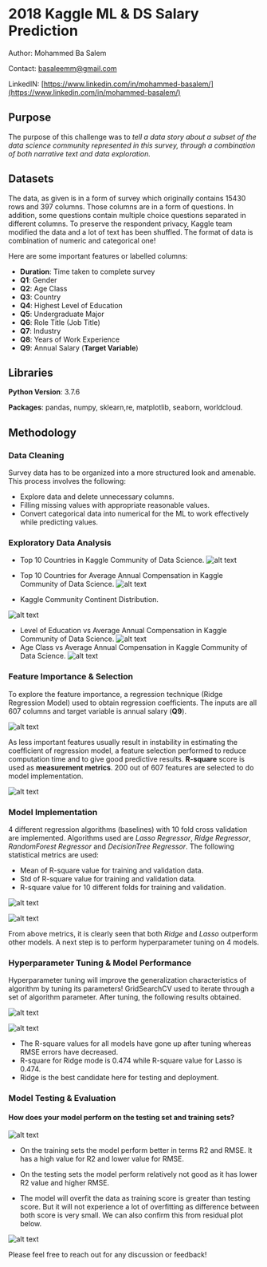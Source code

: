 
# 2018 Kaggle ML & DS Salary Prediction
Author: Mohammed Ba Salem 

Contact: basaleemm@gmail.com

LinkedIN: [https://www.linkedin.com/in/mohammed-basalem/](https://www.linkedin.com/in/mohammed-basalem/)

## Purpose 
The purpose of this challenge was to *tell a data story about a subset of the data science community represented in this survey, through a combination of both narrative text and data exploration.* 

## Datasets 
The data, as given is in a form of survey which originally contains 15430 rows and 397 columns. Those columns are in a form of questions. In addition, some questions contain multiple choice questions separated in different columns. To preserve the respondent privacy, Kaggle team modified the data and a lot of text has been shuffled. The format of data is combination of numeric and categorical one! 

Here are some important features or labelled columns: 
- **Duration**: Time taken to complete survey
- **Q1**: Gender
- **Q2**: Age Class 
- **Q3**: Country
- **Q4**: Highest Level of Education 
- **Q5**: Undergraduate Major 
- **Q6**: Role Title (Job Title)
- **Q7**: Industry 
- **Q8**: Years of Work Experience 
- **Q9**: Annual Salary (**Target Variable**)
## Libraries 
**Python Version**: 3.7.6

**Packages**:  pandas, numpy, sklearn,re, matplotlib, seaborn, worldcloud. 
## Methodology 
### Data Cleaning 
Survey data has to be organized into a more structured look and amenable. This process involves the following:  
- Explore data and delete unnecessary columns. 
- Filling missing values with appropriate reasonable values. 
- Convert categorical data into numerical for the ML to work effectively while predicting values. 
### Exploratory Data Analysis 
- Top 10 Countries in Kaggle Community of Data Science. 
	![alt text](https://github.com/basalem/Data-Science-Projects/blob/master/Side%20Projects/2018_Kaggle_Survey/images/Top_10Countries.png) 
	
- Top 10 Countries for Average Annual Compensation in Kaggle Community of Data Science. 
	![alt text](https://github.com/basalem/Data-Science-Projects/blob/master/Side%20Projects/2018_Kaggle_Survey/images/Top10_Salary.png)
	
- Kaggle Community Continent Distribution. 

![alt text](https://github.com/basalem/Data-Science-Projects/blob/master/Side%20Projects/2018_Kaggle_Survey/images/Continent.PNG)
	
- Level of Education vs Average Annual Compensation in Kaggle Community of Data Science. 
	![alt text](https://github.com/basalem/Data-Science-Projects/blob/master/Side%20Projects/2018_Kaggle_Survey/images/Education.png)
- Age Class vs Average Annual Compensation in Kaggle Community of Data Science. 
	![alt text](https://github.com/basalem/Data-Science-Projects/blob/master/Side%20Projects/2018_Kaggle_Survey/images/Age.png)

### Feature Importance & Selection 
To explore the feature importance, a regression technique (Ridge Regression Model) used to obtain regression coefficients. The inputs are all 607 columns and target variable is annual salary (**Q9**). 

![alt text](https://github.com/basalem/Data-Science-Projects/blob/master/Side%20Projects/2018_Kaggle_Survey/images/Top_Features.PNG)

As less important features usually result in instability in estimating the coefficient of regression model, a feature selection performed to reduce computation time and to give good predictive results. **R-square** score is used as **measurement metrics**. 200 out of 607 features are selected to do model implementation.  

![alt text](https://github.com/basalem/Data-Science-Projects/blob/master/Side%20Projects/2018_Kaggle_Survey/images/Feature_Selection.PNG)

### Model Implementation 
 4 different regression algorithms (baselines) with 10 fold cross validation are implemented. Algorithms used are *Lasso Regressor*, *Ridge Regressor*, *RandomForest Regressor* and *DecisionTree Regressor*.  The following statistical metrics are used: 
 - Mean of R-square value for training and validation data. 
 - Std of R-square value for training and validation data. 
 - R-square value for 10 different folds for training and validation. 

![alt text](https://github.com/basalem/Data-Science-Projects/blob/master/Side%20Projects/2018_Kaggle_Survey/images/Mean_Std_Val_R2.png)

![alt text](https://github.com/basalem/Data-Science-Projects/blob/master/Side%20Projects/2018_Kaggle_Survey/images/Learning_Curve.PNG)

From above metrics, it is clearly seen that both *Ridge* and *Lasso* outperform other models. A next step is to perform hyperparameter  tuning on 4 models.   
 
 ### Hyperparameter Tuning & Model Performance
 Hyperparameter tuning will improve the generalization characteristics of algorithm by tuning its parameters! GridSearchCV used to iterate through a set of algorithm parameter. After tuning, the following results obtained.  

![alt text](https://github.com/basalem/Data-Science-Projects/blob/master/Side%20Projects/2018_Kaggle_Survey/images/Hypertune_Results.PNG)


![alt text](https://github.com/basalem/Data-Science-Projects/blob/master/Side%20Projects/2018_Kaggle_Survey/images/HyperTuning_Learning_Curve.PNG)

- The R-square values for all models have gone up after tuning whereas RMSE errors have decreased.  
- R-square for Ridge mode is 0.474 while R-square value for Lasso is 0.474. 
- Ridge is the best candidate here for testing and deployment.  

### Model Testing & Evaluation 
#### How does your model perform on the testing set and training sets? 
![alt text](https://github.com/basalem/Data-Science-Projects/blob/master/Side%20Projects/2018_Kaggle_Survey/images/optimal_model.PNG)

- On the training sets the model perform better in terms R2 and RMSE. It has a high value for R2 and lower value for RMSE. 

 - On the testing sets the model perform relatively not good as it has lower R2 value and higher RMSE. 
- The model will overfit the data as training score is greater than testing score. But it will not experience a lot of overfitting as difference between both score is very small. We can also confirm this from residual plot below. 

![alt text](https://github.com/basalem/Data-Science-Projects/blob/master/Side%20Projects/2018_Kaggle_Survey/images/Ridge_Residuals.PNG)

Please feel free to reach out for any discussion or feedback! 